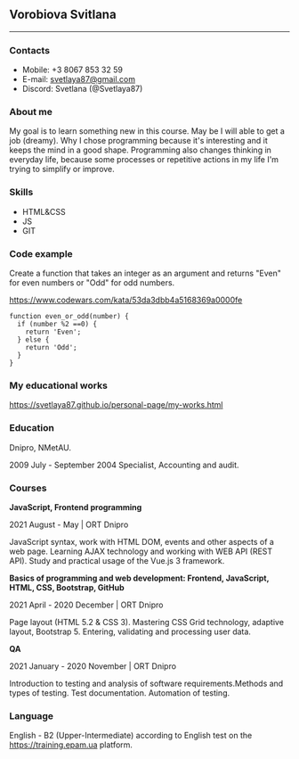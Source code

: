 
## Vorobiova Svitlana
---

### Contacts
* Mobile: +3 8067 853 32 59
* E-mail: svetlaya87@gmail.com
* Discord: Svetlana (@Svetlaya87)


### About me

My goal  is to learn  something new in this course. May be I will able to get a job (dreamy). Why I chose programming because it's interesting and it keeps the mind in a good shape. Programming also changes thinking in everyday life, because some processes or repetitive actions in my life I'm  trying to simplify or improve.


### Skills
* HTML&CSS
* JS
* GIT


### Code example

Create a function that takes an integer as an argument and returns "Even" for even numbers or "Odd" for odd numbers.

<https://www.codewars.com/kata/53da3dbb4a5168369a0000fe>

~~~
function even_or_odd(number) {
  if (number %2 ==0) {
    return 'Even';
  } else {
    return 'Odd';
  }
}
~~~


### My educational works

<https://svetlaya87.github.io/personal-page/my-works.html>




### Education

Dnipro, NMetAU.

2009 July - September 2004
Specialist, Accounting and audit.




### Courses


**JavaScript, Frontend programming**

2021 August - May | ORT Dnipro

JavaScript syntax, work with HTML DOM, events and other aspects of a web page. Learning AJAX technology and working with WEB API (REST API). Study and practical usage of the Vue.js 3 framework.


**Basics of programming and web development: Frontend, JavaScript, HTML, CSS, Bootstrap, GitHub**

2021 April - 2020 December | ORT Dnipro

Page layout (HTML 5.2 & CSS 3). Mastering CSS Grid technology, adaptive layout, Bootstrap 5. Entering, validating and processing user data.


**QA**

2021 January - 2020 November | ORT Dnipro

Introduction to testing and analysis of software requirements.Methods and types of testing. Test documentation. Automation of testing.




### Language

English - B2 (Upper-Intermediate)
according to English test on the <https://training.epam.ua> platform.
